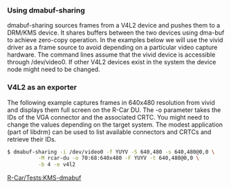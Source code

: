 ### Using dmabuf-sharing

dmabuf-sharing sources frames from a V4L2 device and pushes them to a DRM/KMS device. It shares buffers between the two devices using dma-buf to achieve zero-copy operation. In the examples below we will use the vivid driver as a frame source to avoid depending on a particular video capture hardware. The command lines assume that the vivid device is accessible through /dev/video0. If other V4L2 devices exist in the system the device node might need to be changed.

### V4L2 as an exporter

The following example captures frames in 640x480 resolution from vivid and displays them full screen on the R-Car DU. The -o parameter takes the IDs of the VGA connector and the associated CRTC. You might need to change the values depending on the target system. The modest application (part of libdrm) can be used to list available connectors and CRTCs and retrieve their IDs. 

```bash
$ dmabuf-sharing -i /dev/video0 -f YUYV -S 640,480 -s 640,480@0,0 \
          -M rcar-du -o 70:68:640x480 -F YUYV -t 640,480@0,0 \
          -b 4 -e v4l2
```

[R-Car/Tests:KMS-dmabuf](https://elinux.org/R-Car/Tests:KMS-dmabuf)

